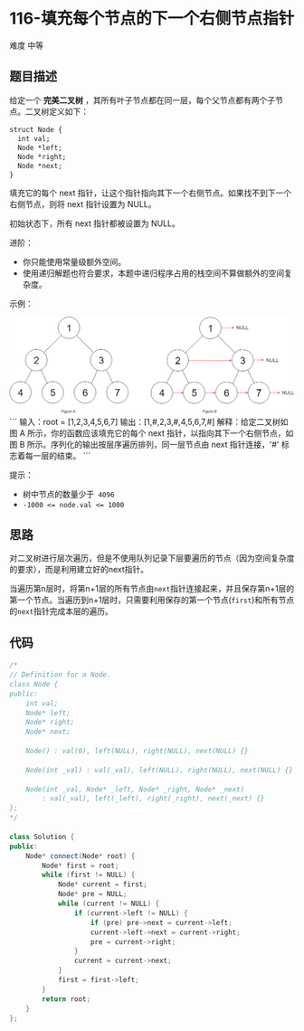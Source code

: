 # 116-填充每个节点的下一个右侧节点指针

难度 中等



## 题目描述

给定一个 **完美二叉树** ，其所有叶子节点都在同一层，每个父节点都有两个子节点。二叉树定义如下：
```
struct Node {
  int val;
  Node *left;
  Node *right;
  Node *next;
}
```
填充它的每个 next 指针，让这个指针指向其下一个右侧节点。如果找不到下一个右侧节点，则将 next 指针设置为 NULL。

初始状态下，所有 next 指针都被设置为 NULL。

进阶：

- 你只能使用常量级额外空间。
- 使用递归解题也符合要求，本题中递归程序占用的栈空间不算做额外的空间复杂度。


示例：

<img src="./images/116_sample.png" style="zoom:50%;" />
```
输入：root = [1,2,3,4,5,6,7]
输出：[1,#,2,3,#,4,5,6,7,#]
解释：给定二叉树如图 A 所示，你的函数应该填充它的每个 next 指针，以指向其下一个右侧节点，如图 B 所示。序列化的输出按层序遍历排列，同一层节点由 next 指针连接，'#' 标志着每一层的结束。
```

提示：

- 树中节点的数量少于` 4096`
- `-1000 <= node.val <= 1000`



## 思路

对二叉树进行层次遍历，但是不使用队列记录下层要遍历的节点（因为空间复杂度的要求），而是利用建立好的next指针。

当遍历第n层时，将第n+1层的所有节点由`next`指针连接起来，并且保存第n+1层的第一个节点。当遍历到n+1层时，只需要利用保存的第一个节点(`first`)和所有节点的`next`指针完成本层的遍历。



## 代码

```c++
/*
// Definition for a Node.
class Node {
public:
    int val;
    Node* left;
    Node* right;
    Node* next;

    Node() : val(0), left(NULL), right(NULL), next(NULL) {}

    Node(int _val) : val(_val), left(NULL), right(NULL), next(NULL) {}

    Node(int _val, Node* _left, Node* _right, Node* _next)
        : val(_val), left(_left), right(_right), next(_next) {}
};
*/

class Solution {
public:
    Node* connect(Node* root) {
        Node* first = root;
        while (first != NULL) {
            Node* current = first;
            Node* pre = NULL;
            while (current != NULL) {
                if (current->left != NULL) {
                    if (pre) pre->next = current->left; 
                    current->left->next = current->right;
                    pre = current->right;
                }
                current = current->next;
            }
            first = first->left;
        }
        return root;
    }
};
```

